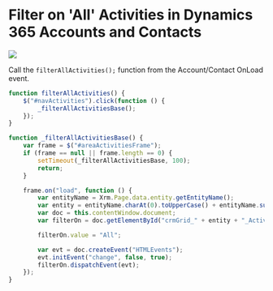 # Filter on 'All' Activities in Dynamics 365 Accounts and Contacts

![](https://user-images.githubusercontent.com/14048382/30040310-a776ba02-9231-11e7-86d9-e6a165d07af1.png)

Call the ```filterAllActivities();``` function from the Account/Contact OnLoad event.

```javascript
function filterAllActivities() {
    $("#navActivities").click(function () {
        _filterAllActivitiesBase();
    });
}

function _filterAllActivitiesBase() {
    var frame = $("#areaActivitiesFrame");
    if (frame == null || frame.length == 0) {
        setTimeout(_filterAllActivitiesBase, 100);
        return;
    }

    frame.on("load", function () {
        var entityName = Xrm.Page.data.entity.getEntityName();
        var entity = entityName.charAt(0).toUpperCase() + entityName.substr(1);
        var doc = this.contentWindow.document;
        var filterOn = doc.getElementById("crmGrid_" + entity + "_ActivityPointers_datefilter");

        filterOn.value = "All";

        var evt = doc.createEvent("HTMLEvents");
        evt.initEvent("change", false, true);
        filterOn.dispatchEvent(evt);
    });
}
```
